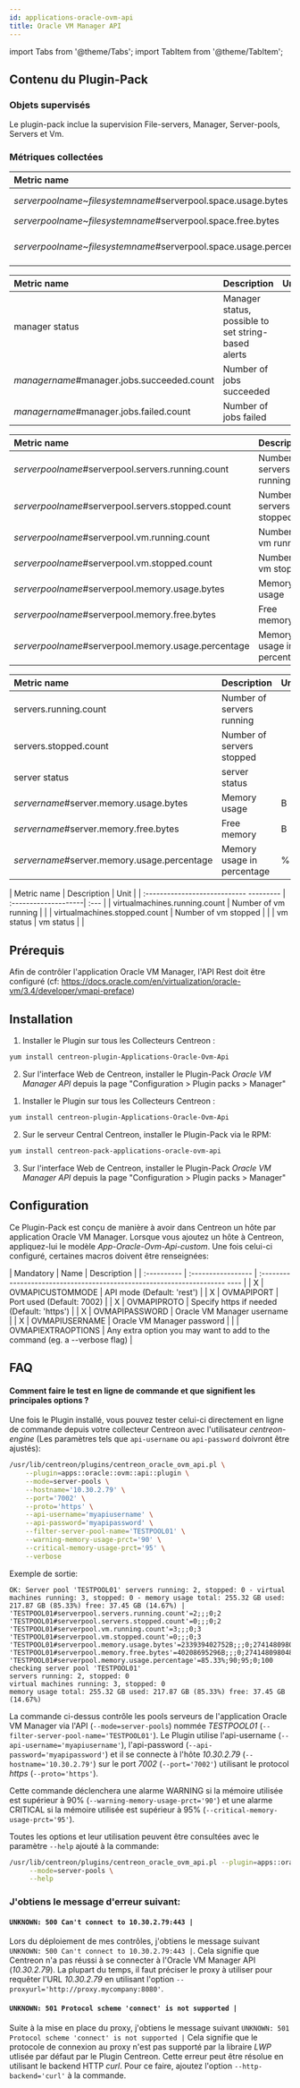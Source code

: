 ```yaml
---
id: applications-oracle-ovm-api
title: Oracle VM Manager API
---
```

import Tabs from '@theme/Tabs';
import TabItem from '@theme/TabItem';


## Contenu du Plugin-Pack

### Objets supervisés

Le plugin-pack inclue la supervision File-servers, Manager, Server-pools, Servers et Vm.

### Métriques collectées

<Tabs groupId="sync">
<TabItem value="File-servers" label="File-servers">

| Metric name                                                         | Description               | Unit |
| :------------------------------------------------------------------ | :------------------------ | :--- |
| *serverpoolname*~*filesystemname*#serverpool.space.usage.bytes      | Space usage               | B    |
| *serverpoolname*~*filesystemname*#serverpool.space.free.bytes       | Free space                | B    |
| *serverpoolname*~*filesystemname*#serverpool.space.usage.percentage | Space usage in percentage | %    |

</TabItem>
<TabItem value="Manager" label="Manager">

| Metric name                                | Description                                          | Unit |
| :----------------------------------------- | :--------------------------------------------------- | :--- |
| manager status                             | Manager status, possible to set string-based alerts  |      |
| *managername*#manager.jobs.succeeded.count | Number of jobs succeeded                             |      |
| *managername*#manager.jobs.failed.count    | Number of jobs failed                                |      |

</TabItem>
<TabItem value="Server-pools" label="Server-pools">

| Metric name                                         | Description                | Unit |
|:--------------------------------------------------- |:-------------------------- | :--- |
| *serverpoolname*#serverpool.servers.running.count   | Number of servers running  |      |
| *serverpoolname*#serverpool.servers.stopped.count   | Number of servers stopped  |      |
| *serverpoolname*#serverpool.vm.running.count        | Number of vm running       |      |
| *serverpoolname*#serverpool.vm.stopped.count        | Number of vm stopped       |      |
| *serverpoolname*#serverpool.memory.usage.bytes      | Memory usage               | B    |
| *serverpoolname*#serverpool.memory.free.bytes       | Free memory                | B    |
| *serverpoolname*#serverpool.memory.usage.percentage | Memory usage in percentage | %    |

</TabItem>
<TabItem value="Servers" label="Servers">

| Metric name                                 | Description                | Unit |
| :------------------------------------------ | :------------------------- | :--- |
| servers.running.count                       | Number of servers running  |      |
| servers.stopped.count                       | Number of servers stopped  |      |
| server status                               | server status              |      |
| *servername*#server.memory.usage.bytes      | Memory usage               | B    |
| *servername*#server.memory.free.bytes       | Free memory                | B    |
| *servername*#server.memory.usage.percentage | Memory usage in percentage | %    |

</TabItem>
<TabItem value="Vm" label="Vm">

| Metric name                             | Description          | Unit |
| :---------------------------- --------- | :--------------------| :--- |
| virtualmachines.running.count           | Number of vm running |      |
| virtualmachines.stopped.count           | Number of vm stopped |      |
| vm status                               | vm status            |      |

</TabItem>
</Tabs>

## Prérequis

Afin de contrôler l'application Oracle VM Manager, l'API Rest doit être configuré (cf: https://docs.oracle.com/en/virtualization/oracle-vm/3.4/developer/vmapi-preface)

## Installation

<Tabs groupId="sync">
<TabItem value="Online License" label="Online License">

1. Installer le Plugin sur tous les Collecteurs Centreon :

```bash
yum install centreon-plugin-Applications-Oracle-Ovm-Api
```

2. Sur l'interface Web de Centreon, installer le Plugin-Pack *Oracle VM Manager API* depuis la page "Configuration > Plugin packs > Manager"

</TabItem>
<TabItem value="Offline License" label="Offline License">

1. Installer le Plugin sur tous les Collecteurs Centreon :

```bash
yum install centreon-plugin-Applications-Oracle-Ovm-Api
```

2. Sur le serveur Central Centreon, installer le Plugin-Pack via le RPM:

```bash
yum install centreon-pack-applications-oracle-ovm-api
```

3. Sur l'interface Web de Centreon, installer le Plugin-Pack *Oracle VM Manager API* depuis la page "Configuration > Plugin packs > Manager"

</TabItem>
</Tabs>

## Configuration

Ce Plugin-Pack est conçu de manière à avoir dans Centreon un hôte par application Oracle VM Manager.
Lorsque vous ajoutez un hôte à Centreon, appliquez-lui le modèle *App-Oracle-Ovm-Api-custom*. 
Une fois celui-ci configuré, certaines macros doivent être renseignées:

| Mandatory   | Name               | Description                                                                |
| :---------- | :----------------- | :-------------------------------------------------------------------- ---- |
| X           | OVMAPICUSTOMMODE   | API mode (Default: 'rest')                                                 |
| X           | OVMAPIPORT         | Port used (Default: 7002)                                                  |
| X           | OVMAPIPROTO        | Specify https if needed (Default: 'https')                                 |
| X           | OVMAPIPASSWORD     | Oracle VM Manager username                                                 |
| X           | OVMAPIUSERNAME     | Oracle VM Manager password                                                 |
|             | OVMAPIEXTRAOPTIONS | Any extra option you may want to add to the command (eg. a --verbose flag) |

## FAQ

#### Comment faire le test en ligne de commande et que signifient les principales options ?

Une fois le Plugin installé, vous pouvez tester celui-ci directement en ligne de commande depuis votre collecteur Centreon avec l'utilisateur *centreon-engine*
(Les paramètres tels que ```api-username``` ou ```api-password``` doivront être ajustés):

```bash
/usr/lib/centreon/plugins/centreon_oracle_ovm_api.pl \
    --plugin=apps::oracle::ovm::api::plugin \
    --mode=server-pools \
    --hostname='10.30.2.79' \
    --port='7002' \
    --proto='https' \
    --api-username='myapiusername' \
    --api-password='myapipassword' \
    --filter-server-pool-name='TESTPOOL01' \
    --warning-memory-usage-prct='90' \
    --critical-memory-usage-prct='95' \
    --verbose
```

Exemple de sortie:
```
OK: Server pool 'TESTPOOL01' servers running: 2, stopped: 0 - virtual machines running: 3, stopped: 0 - memory usage total: 255.32 GB used: 217.87 GB (85.33%) free: 37.45 GB (14.67%) | 'TESTPOOL01#serverpool.servers.running.count'=2;;;0;2 'TESTPOOL01#serverpool.servers.stopped.count'=0;;;0;2 'TESTPOOL01#serverpool.vm.running.count'=3;;;0;3 'TESTPOOL01#serverpool.vm.stopped.count'=0;;;0;3 'TESTPOOL01#serverpool.memory.usage.bytes'=233939402752B;;;0;274148098048 'TESTPOOL01#serverpool.memory.free.bytes'=40208695296B;;;0;274148098048 'TESTPOOL01#serverpool.memory.usage.percentage'=85.33%;90;95;0;100
checking server pool 'TESTPOOL01'
servers running: 2, stopped: 0
virtual machines running: 3, stopped: 0
memory usage total: 255.32 GB used: 217.87 GB (85.33%) free: 37.45 GB (14.67%)
```

La commande ci-dessus contrôle les pools serveurs de l'application Oracle VM Manager via l'API (```--mode=server-pools```) nommée *TESTPOOL01* (```--filter-server-pool-name='TESTPOOL01'```).
Le Plugin utilise l'api-username (```--api-username='myapiusername'```), l'api-password (```--api-password='myapipassword'```)
et il se connecte à l'hôte _10.30.2.79_ (```--hostname='10.30.2.79'```) sur le port _7002_ (```--port='7002'```) utilisant le protocol _https_ (```--proto='https'```).

Cette commande déclenchera une alarme WARNING si la mémoire utilisée est supérieur à 90% (```--warning-memory-usage-prct='90'```)
et une alarme CRITICAL si la mémoire utilisée est supérieur à 95% (```--critical-memory-usage-prct='95'```).

Toutes les options et leur utilisation peuvent être consultées avec le paramètre ```--help``` ajouté à la commande:

```bash
/usr/lib/centreon/plugins/centreon_oracle_ovm_api.pl --plugin=apps::oracle::ovm::api::plugin \
     --mode=server-pools \
     --help
```

### J'obtiens le message d'erreur suivant: 

#### ```UNKNOWN: 500 Can't connect to 10.30.2.79:443 |```

Lors du déploiement de mes contrôles, j'obtiens le message suivant ```UNKNOWN: 500 Can't connect to 10.30.2.79:443 |```.
Cela signifie que Centreon n'a pas réussi à se connecter à l'Oracle VM Manager API (*10.30.2.79*).
La plupart du temps, il faut préciser le proxy à utiliser pour requêter l'URL *10.30.2.79* en utilisant l'option ```--proxyurl='http://proxy.mycompany:8080'```.

#### ```UNKNOWN: 501 Protocol scheme 'connect' is not supported |```

Suite à la mise en place du proxy, j'obtiens le message suivant ```UNKNOWN: 501 Protocol scheme 'connect' is not supported |```
Cela signifie que le protocole de connexion au proxy n'est pas supporté par la libraire *LWP* utlisée par défaut par le Plugin Centreon.
Cette erreur peut être résolue en utilisant le backend HTTP *curl*. Pour ce faire, ajoutez l'option ```--http-backend='curl'``` à la commande.
